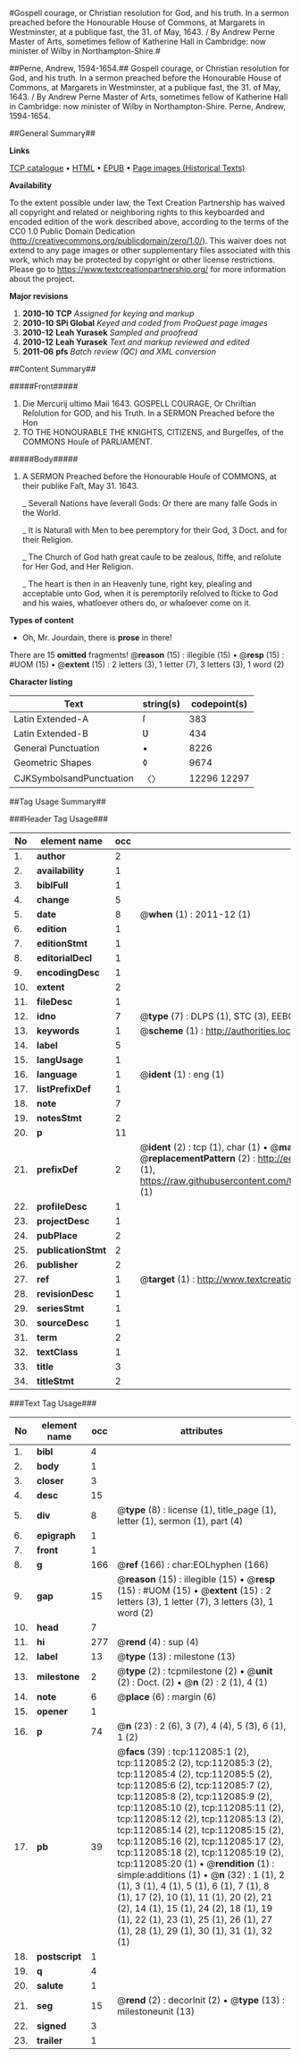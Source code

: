 #Gospell courage, or Christian resolution for God, and his truth. In a sermon preached before the Honourable House of Commons, at Margarets in Westminster, at a publique fast, the 31. of May, 1643. / By Andrew Perne Master of Arts, sometimes fellow of Katherine Hall in Cambridge: now minister of Wilby in Northampton-Shire.#

##Perne, Andrew, 1594-1654.##
Gospell courage, or Christian resolution for God, and his truth. In a sermon preached before the Honourable House of Commons, at Margarets in Westminster, at a publique fast, the 31. of May, 1643. / By Andrew Perne Master of Arts, sometimes fellow of Katherine Hall in Cambridge: now minister of Wilby in Northampton-Shire.
Perne, Andrew, 1594-1654.

##General Summary##

**Links**

[TCP catalogue](http://www.ota.ox.ac.uk/tcp/)  • 
[HTML](http://tei.it.ox.ac.uk/tcp/Texts-HTML/free/A90/A90512.html)  • 
[EPUB](http://tei.it.ox.ac.uk/tcp/Texts-EPUB/free/A90/A90512.epub) • 
[Page images (Historical Texts)](https://historicaltexts.jisc.ac.uk/eebo-99859980e)

**Availability**

To the extent possible under law, the Text Creation Partnership has waived all copyright and related or neighboring rights to this keyboarded and encoded edition of the work described above, according to the terms of the CC0 1.0 Public Domain Dedication (http://creativecommons.org/publicdomain/zero/1.0/). This waiver does not extend to any page images or other supplementary files associated with this work, which may be protected by copyright or other license restrictions. Please go to https://www.textcreationpartnership.org/ for more information about the project.

**Major revisions**

1. __2010-10__ __TCP__ *Assigned for keying and markup*
1. __2010-10__ __SPi Global__ *Keyed and coded from ProQuest page images*
1. __2010-12__ __Leah Yurasek__ *Sampled and proofread*
1. __2010-12__ __Leah Yurasek__ *Text and markup reviewed and edited*
1. __2011-06__ __pfs__ *Batch review (QC) and XML conversion*

##Content Summary##

#####Front#####

1. Die Mercurij ultimo Maii 1643.
GOSPELL COURAGE, Or Chriſtian Reſolution for GOD, and his Truth. In a SERMON Preached before the Hon
1. TO THE HONOURABLE THE KNIGHTS, CITIZENS, and Burgeſſes, of the COMMONS Houſe of PARLIAMENT.

#####Body#####

1. A SERMON Preached before the Honourable Houſe of COMMONS, at their publike Faſt, May 31. 1643.

    _ Severall Nations have ſeverall Gods: Or there are many falſe Gods in the World.

    _ It is Naturall with Men to bee peremptory for their God,
3 Doct. and for their Religion.

    _ The Church of God hath great cauſe to be zealous, ſtiffe, and reſolute for Her God, and Her Religion.

    _ The heart is then in an Heavenly tune, right key, pleaſing and acceptable unto God, when it is peremptorily reſolved to ſticke to God and his waies, whatſoever others do, or whaſoever come on it.

**Types of content**

  * Oh, Mr. Jourdain, there is **prose** in there!

There are 15 **omitted** fragments! 
 @__reason__ (15) : illegible (15)  •  @__resp__ (15) : #UOM (15)  •  @__extent__ (15) : 2 letters (3), 1 letter (7), 3 letters (3), 1 word (2)

**Character listing**


|Text|string(s)|codepoint(s)|
|---|---|---|
|Latin Extended-A|ſ|383|
|Latin Extended-B|Ʋ|434|
|General Punctuation|•|8226|
|Geometric Shapes|◊|9674|
|CJKSymbolsandPunctuation|〈〉|12296 12297|

##Tag Usage Summary##

###Header Tag Usage###

|No|element name|occ|attributes|
|---|---|---|---|
|1.|__author__|2||
|2.|__availability__|1||
|3.|__biblFull__|1||
|4.|__change__|5||
|5.|__date__|8| @__when__ (1) : 2011-12 (1)|
|6.|__edition__|1||
|7.|__editionStmt__|1||
|8.|__editorialDecl__|1||
|9.|__encodingDesc__|1||
|10.|__extent__|2||
|11.|__fileDesc__|1||
|12.|__idno__|7| @__type__ (7) : DLPS (1), STC (3), EEBO-CITATION (1), PROQUEST (1), VID (1)|
|13.|__keywords__|1| @__scheme__ (1) : http://authorities.loc.gov/ (1)|
|14.|__label__|5||
|15.|__langUsage__|1||
|16.|__language__|1| @__ident__ (1) : eng (1)|
|17.|__listPrefixDef__|1||
|18.|__note__|7||
|19.|__notesStmt__|2||
|20.|__p__|11||
|21.|__prefixDef__|2| @__ident__ (2) : tcp (1), char (1)  •  @__matchPattern__ (2) : ([0-9\-]+):([0-9IVX]+) (1), (.+) (1)  •  @__replacementPattern__ (2) : http://eebo.chadwyck.com/downloadtiff?vid=$1&page=$2 (1), https://raw.githubusercontent.com/textcreationpartnership/Texts/master/tcpchars.xml#$1 (1)|
|22.|__profileDesc__|1||
|23.|__projectDesc__|1||
|24.|__pubPlace__|2||
|25.|__publicationStmt__|2||
|26.|__publisher__|2||
|27.|__ref__|1| @__target__ (1) : http://www.textcreationpartnership.org/docs/. (1)|
|28.|__revisionDesc__|1||
|29.|__seriesStmt__|1||
|30.|__sourceDesc__|1||
|31.|__term__|2||
|32.|__textClass__|1||
|33.|__title__|3||
|34.|__titleStmt__|2||


###Text Tag Usage###

|No|element name|occ|attributes|
|---|---|---|---|
|1.|__bibl__|4||
|2.|__body__|1||
|3.|__closer__|3||
|4.|__desc__|15||
|5.|__div__|8| @__type__ (8) : license (1), title_page (1), letter (1), sermon (1), part (4)|
|6.|__epigraph__|1||
|7.|__front__|1||
|8.|__g__|166| @__ref__ (166) : char:EOLhyphen (166)|
|9.|__gap__|15| @__reason__ (15) : illegible (15)  •  @__resp__ (15) : #UOM (15)  •  @__extent__ (15) : 2 letters (3), 1 letter (7), 3 letters (3), 1 word (2)|
|10.|__head__|7||
|11.|__hi__|277| @__rend__ (4) : sup (4)|
|12.|__label__|13| @__type__ (13) : milestone (13)|
|13.|__milestone__|2| @__type__ (2) : tcpmilestone (2)  •  @__unit__ (2) : Doct. (2)  •  @__n__ (2) : 2 (1), 4 (1)|
|14.|__note__|6| @__place__ (6) : margin (6)|
|15.|__opener__|1||
|16.|__p__|74| @__n__ (23) : 2 (6), 3 (7), 4 (4), 5 (3), 6 (1), 1 (2)|
|17.|__pb__|39| @__facs__ (39) : tcp:112085:1 (2), tcp:112085:2 (2), tcp:112085:3 (2), tcp:112085:4 (2), tcp:112085:5 (2), tcp:112085:6 (2), tcp:112085:7 (2), tcp:112085:8 (2), tcp:112085:9 (2), tcp:112085:10 (2), tcp:112085:11 (2), tcp:112085:12 (2), tcp:112085:13 (2), tcp:112085:14 (2), tcp:112085:15 (2), tcp:112085:16 (2), tcp:112085:17 (2), tcp:112085:18 (2), tcp:112085:19 (2), tcp:112085:20 (1)  •  @__rendition__ (1) : simple:additions (1)  •  @__n__ (32) : 1 (1), 2 (1), 3 (1), 4 (1), 5 (1), 6 (1), 7 (1), 8 (1), 17 (2), 10 (1), 11 (1), 20 (2), 21 (2), 14 (1), 15 (1), 24 (2), 18 (1), 19 (1), 22 (1), 23 (1), 25 (1), 26 (1), 27 (1), 28 (1), 29 (1), 30 (1), 31 (1), 32 (1)|
|18.|__postscript__|1||
|19.|__q__|4||
|20.|__salute__|1||
|21.|__seg__|15| @__rend__ (2) : decorInit (2)  •  @__type__ (13) : milestoneunit (13)|
|22.|__signed__|3||
|23.|__trailer__|1||
